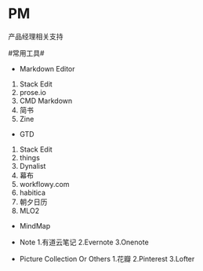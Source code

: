 # PM
产品经理相关支持

#常用工具#
+ Markdown Editor 
 1. Stack Edit 
 2. prose.io
 3. CMD Markdown
 4. 简书
 5. Zine
 
+ GTD
 1. Stack Edit 
 2. things
 3. Dynalist
 4. 幕布
 5. workflowy.com
 6. habitica
 7. 朝夕日历
 8. MLO2


+ MindMap


+ Note 
1.有道云笔记
2.Evernote
3.Onenote

+ Picture Collection Or Others
  1.花瓣
  2.Pinterest
  3.Lofter